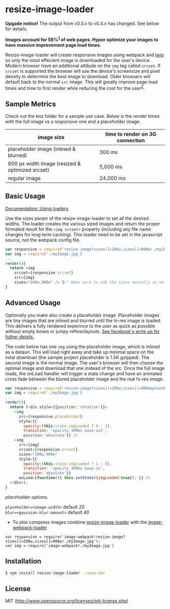 # resize-image-loader

**Upgade notice!** The output from v0.3.x to v0.4.x has changed. See below for details.

**Images account for 58%<sup>[1][image-stats]</sup> of web pages. Hyper optimize your images to have massive improvement page load times.**

Resize-image-loader will create responsive images using webpack and [lwip](https://github.com/EyalAr/lwip) so only the most effecient image is downloaded for the user's device. Modern browser have an additional attibute on the `img` tag called `srcset`. If `srcset` is supported the browser will use the device's screensize and pixel density to determine the best image to download. Older browsers will default back to the normal `src` image.  This will greatly improve page load times and time to first render while reducing the cost for the user<sup>[2][cost-site]</sup>.

## Sample Metrics
Check out the test folder for a sample use case. Below is the render times with the full image vs a responsive one and a placeholder image.


| image size | time to render on 3G connection |
| ------------- | ------------- |
| placeholder image (inlined & blurred) | 300 ms |
| 900 px width image (resized & optimized srcset) | 5,000 ms |
| regular image | 24,000 ms |


## Basic Usage

[Documentation: Using loaders](http://webpack.github.io/docs/using-loaders.html)

Use the sizes param of the resize-image-loader to set all the desired widths. The loader creates the various sized images and return the proper formated result for the `<img srcset>` property (including any file name changes for long term caching). This loader need to be set in the javascript source, not the webpack config file.

``` javascript
var responsive = require('resize-image?sizes[]=200w,sizes[]=900w!./myImage.jpg');
var img = require('./myImage.jpg')
...
render(){
  return <img
    srcset={responsive.srcset}
    src={img}
    sizes="200w,900w" /> {/* Make sure to add the sizes manually as well. */}
}

```

## Advanced Usage

Optionally you make also create a placeholder image. Placeholder images are tiny images that are inlined and blurred until the hi-res image is loaded. This delivers a fully rendered experince to the user as quick as possible without empty boxes or jumpy reflow/layouts. [See facebook's write up for futher details.](https://code.facebook.com/posts/991252547593574/the-technology-behind-preview-photos)

The code below has one `img` using the placeholder image, which is inlined as a datauri. This will load right away and take up minimal space on the inital download (the sample project placeholder is 1.5K gzipped). The second image is the normal image. The user's browser will then choose the optimal image and download that one instead of the src. Once the full image loads, the onLoad handler will trigger a state change and have an animated cross fade between the blured placeholder image and the real hi-res image.

``` javascript
var responsive = require('resize-image?sizes[]=200w,sizes[]=900w&placeholder=20&blur=40!./myImage.jpg');
var img = require('./myImage.jpg')
...
render(){
  return (<div style={{position:'relative'}}>
    <img
      src={responsive.placeholder}
      style={{
        opacity:(this.state.imgLoaded ? 0 : 1),
        transition: 'opacity 300ms ease-out',
        position:'absolute'}} />
    <img
      src={img}
      srcset={responsive.srcset}
      sizes="200w,900w"
      style={{
        opacity:(this.state.imgLoaded ? 1 : 0),
        transition: 'opacity 300ms ease-in',
        position:'absolute'}}
      onLoad={function(){ this.setState({imgLoaded:true}); }} />
  </div>);
}
```

*placeholder* options.  

`placeholder=<image-width>` default _20_  
`blur=<gaussian-blur-amount>` default _40_  

* To also compress images combine [resize-image-loader](https://github.com/Levelmoney/resize-image-loader) with the [image-webpack-loader](https://github.com/tcoopman/image-webpack-loader)
```
var responsive = require('image-webpack!resize-image?sizes[]=200w,sizes[]=900w!./myImage.jpg');
var img = require('image-webpack!./myImage.jpg')
```


## Installation

```sh
$ npm install resize-image-loader --save-dev
```


## License

MIT (http://www.opensource.org/licenses/mit-license.php)

[image-stats]: http://royal.pingdom.com/2011/11/21/web-pages-getting-bloated-here-is-why/
[cost-site]: http://whatdoesmysitecost.com/
